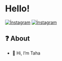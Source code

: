 # Hello!
[![İnstagram](https://camo.githubusercontent.com/2889f82775a5cfb98107599e13d6656d0a2c47b3a4e57d2ebe804a8ad3f343f7/68747470733a2f2f696d672e736869656c64732e696f2f62616467652f2d496e7374616772616d2d3538353144423f7374796c653d666c61742d737175617265266c6162656c436f6c6f723d353835314442266c6f676f3d696e7374616772616d266c6f676f436f6c6f723d7768697465266c696e6b3d68747470733a2f2f696e7374616772616d2e636f6d2f746869732e636c7175)](https://www.instagram.com/taha07_46/)
[![İnstagram](https://camo.githubusercontent.com/2889f82775a5cfb98107599e13d6656d0a2c47b3a4e57d2ebe804a8ad3f343f7/68747470733a2f2f696d672e736869656c64732e696f2f62616467652f2d496e7374616772616d2d3538353144423f7374796c653d666c61742d737175617265266c6162656c436f6c6f723d353835314442266c6f676f3d696e7374616772616d266c6f676f436f6c6f723d7768697465266c696e6b3d68747470733a2f2f696e7374616772616d2e636f6d2f746869732e636c7175)](https://www.instagram.com/taha07_46/)
## ❓ About


- 🔱 Hi, I’m Taha
